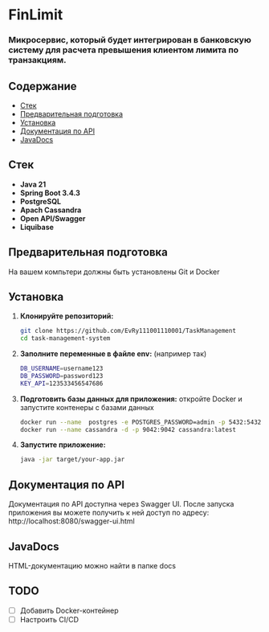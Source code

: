 # FinLimit
### Микросервис, который будет интегрирован в банковскую систему для расчета превышения клиентом лимита по транзакциям.



## Содержание

- [Стек](#Стек)
- [Предварительная подготовка](#предварительная-подготовка)
- [Установка](#установка)
- [Документация по API](#документация-по-API)
- [JavaDocs](#JavaDocs)

## Стек
- **Java 21**
- **Spring Boot 3.4.3**
- **PostgreSQL**
- **Apach Cassandra**
- **Open API/Swagger**
- **Liquibase**

## Предварительная подготовка
На вашем компьтери должны быть установлены Git и Docker

## Установка

1. **Клонируйте репозиторий:**

    ```sh
    git clone https://github.com/EvRy111001110001/TaskManagement
    cd task-management-system
    ```

2. **Заполните переменные в файле env:** (например так)
    ```sh
    DB_USERNAME=username123
    DB_PASSWORD=password123
    KEY_API=123533456547686
    ```
3. **Подготовить базы данных для приложения:**
        откройте Docker и запустите контенеры с базами данных
    ```sh
    docker run --name  postgres -e POSTGRES_PASSWORD=admin -p 5432:5432 -d postgres
    docker run --name cassandra -d -p 9042:9042 cassandra:latest
    ```   

4. **Запустите приложение:**
    ```sh
    java -jar target/your-app.jar
    ``` 

## Документация по API
Документация по API доступна через Swagger UI. После запуска приложения вы можете получить к ней доступ по адресу: http://localhost:8080/swagger-ui.html

## JavaDocs
HTML-документацию можно найти в папке docs


## TODO

- [ ] Добавить Docker-контейнер
- [ ] Настроить CI/CD  
